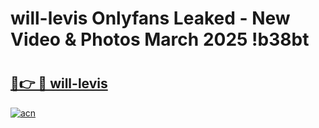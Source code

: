 # will-levis Onlyfans Leaked - New Video & Photos March 2025 !b38bt

# <h2><a href="https://11rhbr.iuczelnia.edu.pl?title=will-levis&ref=b38bt">🔗👉 🔴 will-levis</a></h2>

[![acn](https://github.com/user-attachments/assets/0f9c940e-d8b0-45ae-aac7-cd30a18b3e1c)](https://11rhbr.iuczelnia.edu.pl?title=will-levis&ref=b38bt)

